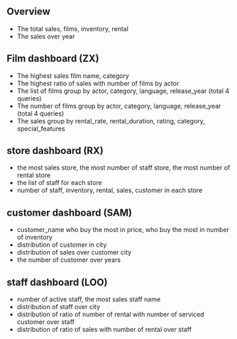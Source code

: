 ## Overview
- The total sales, films, inventory, rental
- The sales over year

## Film dashboard (ZX)

- The highest sales film name, category
- The highest ratio of sales with number of films by actor
- The list of films group by actor, category, language, release_year (total 4 queries)
- The number of films group by actor, category, language, release_year (total 4 queries)
- The sales group by rental_rate, rental_duration, rating, category, special_features


## store dashboard (RX) 

- the most sales store, the most number of staff store, the most number of rental store
- the list of staff for each store
- number of staff, inventory, rental, sales, customer in each store


## customer dashboard (SAM)

- customer_name who buy the most in price, who buy the most in number of inventory
- distribution of customer in city
- distribution of sales over customer city
- the number of customer over years


## staff dashboard (LOO)

- number of active staff, the most sales staff name
- distribution of staff over city
- distribution of ratio of number of rental with number of serviced customer over staff
- distribution of ratio of sales with number of rental over staff
